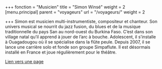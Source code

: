 +++
fonction = "Musicien"
title = "Simon Winsé"
weight = 2
[menu.principal]
parent = "voyageurs"
url = "/voyageurs/"
weight = 2

+++
Simon est musicien multi-instrumentiste, compositeur et chanteur. Son univers musical se nourrit du jazz fusion, du blues et de la musique traditionnelle du pays San au nord-ouest du Burkina Faso. C’est dans son village natal qu’il apprend à jouer de l’arc à bouche. Adolescent, il s’installe à Ouagadougou où il se spécialise dans la flûte peule. Depuis 2007, il se lance une carrière solo et fonde son groupe Simpaflute. Il est désormais installé en France et joue régulièrement pour le théâtre.

[Lien vers une page](static/dl/blabla.pdf)